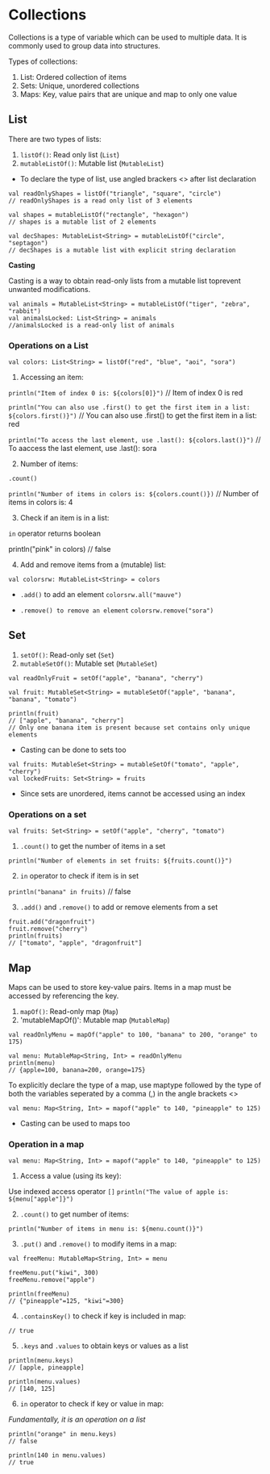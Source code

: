 # Collections

Collections is a type of variable which can be used to multiple data. It is commonly used to group data into structures.

Types of collections:

1. List: Ordered collection of items
2. Sets: Unique, unordered collections
3. Maps: Key, value pairs that are unique and map to only one value


## List

There are two types of lists:
1. `listOf()`: Read only list (`List`)
2. `mutableListOf()`: Mutable list (`MutableList`)

* To declare the type of list, use angled brackers <> after list declaration

```
val readOnlyShapes = listOf("triangle", "square", "circle")
// readOnlyShapes is a read only list of 3 elements

val shapes = mutableListOf("rectangle", "hexagon")
// shapes is a mutable list of 2 elements

val decShapes: MutableList<String> = mutableListOf("circle", "septagon")
// decShapes is a mutable list with explicit string declaration
```

__Casting__

Casting is a way to obtain read-only lists from a mutable list toprevent unwanted modifications.

```
val animals = MutableList<String> = mutableListOf("tiger", "zebra", "rabbit")
val animalsLocked: List<String> = animals
//animalsLocked is a read-only list of animals
```

### Operations on a List

`val colors: List<String> = listOf("red", "blue", "aoi", "sora")`

1. Accessing an item:

`println("Item of index 0 is: ${colors[0]}")`
// Item of index 0 is red

`println("You can also use .first() to get the first item in a list: ${colors.first()}")`
// You can also use .first() to get the first item in a list: red

`println("To access the last element, use .last(): ${colors.last()}")`
// To aaccess the last element, use .last(): sora

2. Number of items:

`.count()`

`println("Number of items in colors is: ${colors.count()})`
// Number of items in colors is: 4

3. Check if an item is in a list:

`in` operator
returns boolean

println("pink" in colors)
// false

4. Add and remove items from a (mutable) list:

`val colorsrw: MutableList<String> = colors`

* `.add()` to add an element
`colorsrw.all("mauve")`

* `.remove() to remove an element`
`colorsrw.remove("sora")`


## Set

1. `setOf()`: Read-only set (`Set`)
2. `mutableSetOf()`: Mutable set (`MutableSet`)

```
val readOnlyFruit = setOf("apple", "banana", "cherry")

val fruit: MutableSet<String> = mutableSetOf("apple", "banana", "banana", "tomato")

println(fruit)
// ["apple", "banana", "cherry"]
// Only one banana item is present because set contains only unique elements
```

* Casting can be done to sets too

```
val fruits: MutableSet<String> = mutableSetOf("tomato", "apple", "cherry")
val lockedFruits: Set<String> = fruits
```

* Since sets are unordered, items cannot be accessed using an index

### Operations on a set

`val fruits: Set<String> = setOf("apple", "cherry", "tomato")`

1. `.count()` to get the number of items in a set

`println("Number of elements in set fruits: ${fruits.count()}")`

2. `in` operator to check if item is in set

`println("banana" in fruits)`
// false

3. `.add()` and `.remove()` to add or remove elements from a set

```
fruit.add("dragonfruit")
fruit.remove("cherry")
println(fruits)
// ["tomato", "apple", "dragonfruit"]
```


## Map

Maps can be used to store key-value pairs.
Items in a map must be accessed by referencing the key.

1. `mapOf()`: Read-only map (`Map`)
2. 'mutableMapOf()': Mutable map (`MutableMap`)

```
val readOnlyMenu = mapOf("apple" to 100, "banana" to 200, "orange" to 175)

val menu: MutableMap<String, Int> = readOnlyMenu
println(menu)
// {apple=100, banana=200, orange=175}
```

To explicitly declare the type of a map, use maptype followed by the type of both the variables seperated by a comma (,) in the angle brackets <>

`val menu: Map<String, Int> = mapof("apple" to 140, "pineapple" to 125)`

* Casting can be used to maps too

### Operation in a map

`val menu: Map<String, Int> = mapof("apple" to 140, "pineapple" to 125)`

1. Access a value (using its key):

Use indexed access operator `[]`
`println("The value of apple is: ${menu["apple"]}")`

2. `.count()` to get number of items:

`println("Number of items in menu is: ${menu.count()}")`

3. `.put()` and `.remove()` to modify items in a map:

```
val freeMenu: MutableMap<String, Int> = menu

freeMenu.put("kiwi", 300)
freeMenu.remove("apple")

println(freeMenu)
// {"pineapple"=125, "kiwi"=300}
```

4. `.containsKey()` to check if key is included in map:

```println(menu.containsKey("pineapple"))
// true
```

5. `.keys` and `.values` to obtain keys or values as a list

```
println(menu.keys)
// [apple, pineapple]

println(menu.values)
// [140, 125]
```

6. `in` operator to check if key or value in map:

_Fundamentally, it is an operation on a list_

```
println("orange" in menu.keys)
// false

println(140 in menu.values)
// true
```

